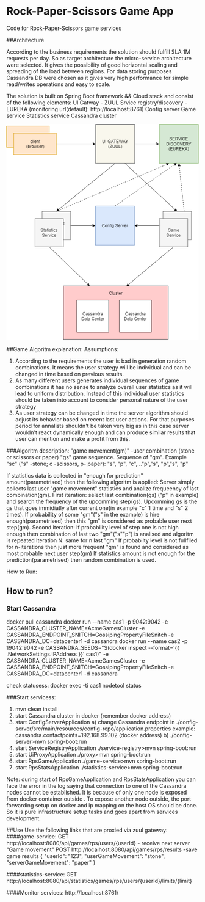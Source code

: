 # Rock-Paper-Scissors Game App
Code for Rock-Paper-Scissors game services

##Architecture

According to the business requirements the solution should fulfill SLA 1M requests per day.
So as target architecture the micro-service architecture were selected. It gives the possibility of good horizontal scaling and spreading of the load between regions.
For data storing purposes Cassandra DB were chosen as it gives very high performance for simple read/writes operations and easy to scale.

The solution is built on Spring Boot framework && Cloud stack and consist of the following elements:
UI Gatway - ZUUL
Srvice registry/discovery - EUREKA (monitoring url(default): http://localhost:8761)
Config server
Game service
Statistics service
Cassandra cluster


![Alt solution](./architecture.png?raw=true "Architecture")

##Game Algoritm explanation:
Assumptions:

1. According to the requirements the user is bad in generation random combinations. It means the user strategy will be individual and can be changed in time based on previous results.
2. As many different users generates individual sequences of game combinations it has no sense to analyze overall user statistics as it will lead to uniform distribution. Instead of this individual user statistics should be taken into account to consider personal nature of the user strategy
3. As user strategy can be changed in time the server algorithm should adjust its behavior based on recent last user actions.
For that purposes period for annalists shouldn't be taken very big as in this case server wouldn't react dynamically enough and can produce similar results that user can mention and make a profit from this.

###Algoritm description:
"game movement(gm)" -user combination (stone or scissors or paper)
"gs" game sequence. Sequence of "gm". Example "sc" ("s" -stone; c -scissors, p- paper):
"s", "p", "c",..."p","s", "p","s", "p"

If statistics data is collected in "enough for prediction" amount(parametrised) then the following algoritm is applied:
Server simply collects last user "game movement" statistics and analize frequeency of last combination(gm).
First iteration:
select last combination(gs) ("p" in example) and search the frequency of the upcomming step(gs). Upcomming gs is the gs that goes immidiatly after current one(in example "c" 1 time and "s" 2 times). If probability of some "gm"("s" in the example) is hire enough(parametrised) then this "gm" is considered as probable user next step(gm).
Second iteration: 
if probability level of step one is not high enough then combination of last two "gm"("s""p") is analised and algoritm is repeated
Iteration N:
same for n last "gm"
If probabilty level is not fullfiled for n-iterations then just more frequent "gm" is found and considered as most probable next user step(gm) 
If statistics amount is not enough for the prediction(parametrised) then random combination is used.


How to Run:



## How to run?

### Start Cassandra
docker pull cassandra
docker run --name cas1 -p 9042:9042 -e CASSANDRA_CLUSTER_NAME=AcmeGamesCluster -e CASSANDRA_ENDPOINT_SNITCH=GossipingPropertyFileSnitch -e CASSANDRA_DC=datacenter1 -d cassandra
docker run --name cas2 -p 19042:9042 -e CASSANDRA_SEEDS="$(docker inspect --format='{{ .NetworkSettings.IPAddress }}' cas1)" -e CASSANDRA_CLUSTER_NAME=AcmeGamesCluster -e CASSANDRA_ENDPOINT_SNITCH=GossipingPropertyFileSnitch -e CASSANDRA_DC=datacenter1 -d cassandra

check statusess:
docker exec -ti cas1 nodetool status

###Start servicess:
1. mvn clean install
2. start Cassandra cluster in docker (remember docker address)
3. start ConfigServerApplication
    a) change Cassandra endpoint in ./config-server/src/main/resources/config-repo/application.properties
       example: cassandra.contactpoints=192.168.99.102 (docker address)
    b) ./config-server>mvn spring-boot:run
4. start ServiceRegistryApplication
    ./service-registry>mvn spring-boot:run
5. start UiProxyApplication 
      ./proxy>mvn spring-boot:run
6. start RpsGameApplication 
      ./game-service>mvn spring-boot:run
7. start RpsStatsApplication 
      ./statistics-service>mvn spring-boot:run

Note: during start of RpsGameApplication and RpsStatsApplication you can face the error in the log saying that connection to one of the Cassandra nodes cannot be established. It is because of only one node is exposed from docker container outside . To expose another node outside, the port forwarding setup on docker and ip mapping on the host OS should be done. So it is pure infrastructure setup tasks and goes apart from services development. 

##Use
Use the following links that are proxied via zuul gateway:
####game-service:
 GET http://localhost:8080/api/games/rps/users/{userId}  - receive next server "Game movement"
 POST http://localhost:8080/api/games/rps/results  -save game results
    { "userId": "123",
      "userGameMovement": "stone",
      "serverGameMovement": "paper"
    }

####statistics-service:
 GET http://localhost:8080/api/statistics/games/rps/users/{userId}/limits/{limit}


####Monitor services:
http://localhost:8761/  
            

             
